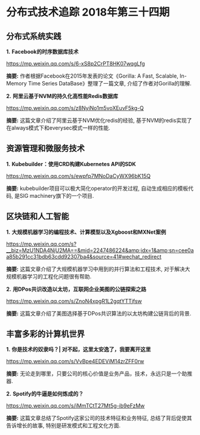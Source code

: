 # 分布式技术追踪 2018年第三十四期
## 分布式系统实践
**1.** **Facebook的时序数据库技术**

https://mp.weixin.qq.com/s/6-xS8p2CrPT8HK07wqgLfg

**摘要:** 作者根据Facebook在2015年发表的论文《Gorilla: A Fast, Scalable, In-Memory Time Series DataBase》整理了一篇文章, 介绍了作者对Gorilla的理解.

**2.** **阿里云基于NVM的持久化高性能Redis数据库**

https://mp.weixin.qq.com/s/z8NyiNo1m5voXEuvF5kg-Q

**摘要:** 这篇文章介绍了阿里云基于NVM优化redis的经验, 基于NVM的redis实现了在always模式下和everysec模式一样的性能.

## 资源管理和微服务技术
**1.** **Kubebuilder：使用CRD构建Kubernetes API的SDK**

https://mp.weixin.qq.com/s/ewpfp7MNoDaCyWX96bK15Q

**摘要:** kubebuilder项目可以极大简化operator的开发过程, 自动生成相应的模板代码, 是SIG machinery旗下的一个项目.

## 区块链和人工智能
**1.** **大规模机器学习的编程技术、计算模型以及Xgboost和MXNet案例**

https://mp.weixin.qq.com/s?__biz=MzU1NDA4NjU2MA==&mid=2247486224&amp;idx=1&amp;sn=cee0aa85b291cc31bdb63cdd92307ba4&source=41#wechat_redirect

**摘要:** 这篇文章介绍了大规模机器学习中用到的并行算法和工程技术, 对于解决大规模机器学习的工程化问题很有帮助.

**2.** **用DPos共识改造以太坊，互联网企业美图的公链探索之路**

https://mp.weixin.qq.com/s/ZnoN4xpgR1L2gqtYTTjfsw

**摘要:** 这篇文章介绍了美图选择基于DPos共识算法的以太坊构建公链背后的背景.

## 丰富多彩的计算机世界
**1.** **你是技术的奴隶吗？| 对不起，这里太安逸了，我要离开这里**

https://mp.weixin.qq.com/s/VvBpe4EDEViM14zrZFF0rw

**摘要:** 无论走到哪里，只要公司的核心价值是业务产品，技术，永远只是一个助推器.

**2.** **Spotify的牛逼是如何炼成的？**

https://mp.weixin.qq.com/s/iMmTCtT27Mt5g-ib9eFzMw

**摘要:** 这篇文章总结了Spotify这家公司的技术特征和业务特征, 总结了背后促使其告诉增长的故事, 特别是研发模式和工程文化方面.
